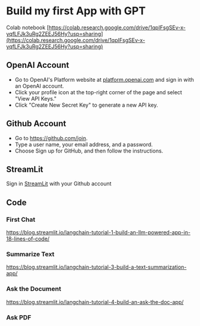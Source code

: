 # Build my first App with GPT

Colab notebook
[https://colab.research.google.com/drive/1qpIFsgSEv-x-yqfLFJk3uRg2ZEEJ56Hy?usp=sharing](https://colab.research.google.com/drive/1qpIFsgSEv-x-yqfLFJk3uRg2ZEEJ56Hy?usp=sharing)


## OpenAI Account
- Go to OpenAI's Platform website at [platform.openai.com](https://platform.openai.com/account/api-keys) and sign in with an OpenAI account.
- Click your profile icon at the top-right corner of the page and select "View API Keys."
- Click "Create New Secret Key" to generate a new API key.

## Github Account
- Go to https://github.com/join.
- Type a user name, your email address, and a password.
- Choose Sign up for GitHub, and then follow the instructions.

## StreamLit
Sign in [StreamLit](https://share.streamlit.io/) with your Github account


## Code
### First Chat
https://blog.streamlit.io/langchain-tutorial-1-build-an-llm-powered-app-in-18-lines-of-code/

### Summarize Text
https://blog.streamlit.io/langchain-tutorial-3-build-a-text-summarization-app/

### Ask the Document
https://blog.streamlit.io/langchain-tutorial-4-build-an-ask-the-doc-app/


### Ask PDF
